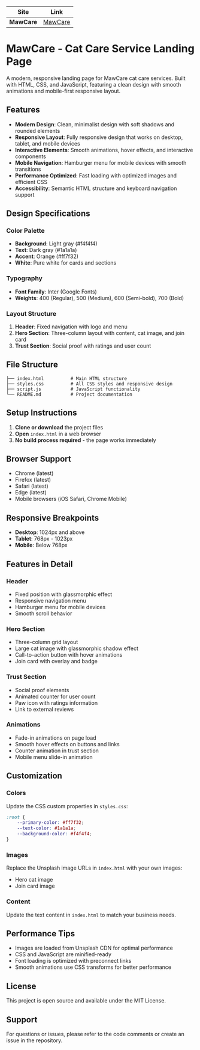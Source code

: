 | Site | Link |
|------|------|
| **MawCare** | [MawCare](https://web-site-test-cursor.vercel.app/) |

# MawCare - Cat Care Service Landing Page

A modern, responsive landing page for MawCare cat care services. Built with HTML, CSS, and JavaScript, featuring a clean design with smooth animations and mobile-first responsive layout.

## Features

- **Modern Design**: Clean, minimalist design with soft shadows and rounded elements
- **Responsive Layout**: Fully responsive design that works on desktop, tablet, and mobile devices
- **Interactive Elements**: Smooth animations, hover effects, and interactive components
- **Mobile Navigation**: Hamburger menu for mobile devices with smooth transitions
- **Performance Optimized**: Fast loading with optimized images and efficient CSS
- **Accessibility**: Semantic HTML structure and keyboard navigation support

## Design Specifications

### Color Palette
- **Background**: Light gray (#f4f4f4)
- **Text**: Dark gray (#1a1a1a)
- **Accent**: Orange (#ff7f32)
- **White**: Pure white for cards and sections

### Typography
- **Font Family**: Inter (Google Fonts)
- **Weights**: 400 (Regular), 500 (Medium), 600 (Semi-bold), 700 (Bold)

### Layout Structure
1. **Header**: Fixed navigation with logo and menu
2. **Hero Section**: Three-column layout with content, cat image, and join card
3. **Trust Section**: Social proof with ratings and user count

## File Structure

```
├── index.html          # Main HTML structure
├── styles.css          # All CSS styles and responsive design
├── script.js           # JavaScript functionality
└── README.md           # Project documentation
```

## Setup Instructions

1. **Clone or download** the project files
2. **Open** `index.html` in a web browser
3. **No build process required** - the page works immediately

## Browser Support

- Chrome (latest)
- Firefox (latest)
- Safari (latest)
- Edge (latest)
- Mobile browsers (iOS Safari, Chrome Mobile)

## Responsive Breakpoints

- **Desktop**: 1024px and above
- **Tablet**: 768px - 1023px
- **Mobile**: Below 768px

## Features in Detail

### Header
- Fixed position with glassmorphic effect
- Responsive navigation menu
- Hamburger menu for mobile devices
- Smooth scroll behavior

### Hero Section
- Three-column grid layout
- Large cat image with glassmorphic shadow effect
- Call-to-action button with hover animations
- Join card with overlay and badge

### Trust Section
- Social proof elements
- Animated counter for user count
- Paw icon with ratings information
- Link to external reviews

### Animations
- Fade-in animations on page load
- Smooth hover effects on buttons and links
- Counter animation in trust section
- Mobile menu slide-in animation

## Customization

### Colors
Update the CSS custom properties in `styles.css`:
```css
:root {
    --primary-color: #ff7f32;
    --text-color: #1a1a1a;
    --background-color: #f4f4f4;
}
```

### Images
Replace the Unsplash image URLs in `index.html` with your own images:
- Hero cat image
- Join card image

### Content
Update the text content in `index.html` to match your business needs.

## Performance Tips

- Images are loaded from Unsplash CDN for optimal performance
- CSS and JavaScript are minified-ready
- Font loading is optimized with preconnect links
- Smooth animations use CSS transforms for better performance

## License

This project is open source and available under the MIT License.

## Support

For questions or issues, please refer to the code comments or create an issue in the repository.
